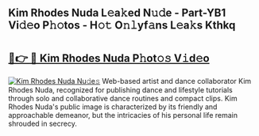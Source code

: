 ## Kim Rhodes Nuda L𝚎a𝚔ed N𝚞𝚍e - Part-YB1 Vi𝚍𝚎o P𝚑𝚘tos - H𝚘𝚝 O𝚗𝚕yf𝚊ns L𝚎a𝚔s Kthkq

# <h2><a href="http://kfbvhr.oniu.top/?m=Kim+Rhodes+Nuda">🔗👉 🔴 Kim Rhodes Nuda P𝚑ot𝚘𝚜 V𝚒d𝚎o</a></h2>

[![Kim Rhodes Nuda Nu𝚍e𝚜](https://i.imgur.com/0qMVB7G.gif)](http://kfbvhr.oniu.top/?m=Kim+Rhodes+Nuda)
Web-based artist and dance collaborator Kim Rhodes Nuda, recognized for publishing dance and lifestyle tutorials through solo and collaborative dance routines and compact clips. Kim Rhodes Nuda's public image is characterized by its friendly and approachable demeanor, but the intricacies of his personal life remain shrouded in secrecy.  
